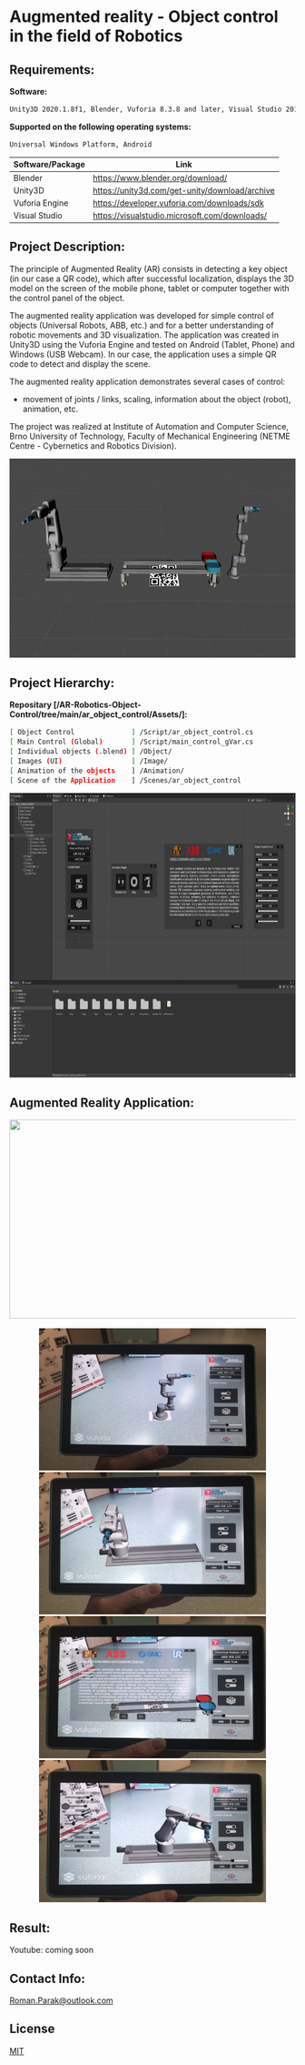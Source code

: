 # Augmented reality - Object control in the field of Robotics

## Requirements:

**Software:**
```bash
Unity3D 2020.1.8f1, Blender, Vuforia 8.3.8 and later, Visual Studio 2017/2019
```

**Supported on the following operating systems:**
```bash
Universal Windows Platform, Android
```

| Software/Package      | Link                                                                                  |
| --------------------- | ------------------------------------------------------------------------------------- |
| Blender               | https://www.blender.org/download/                                                     |
| Unity3D               | https://unity3d.com/get-unity/download/archive                                        |
| Vuforia Engine        | https://developer.vuforia.com/downloads/sdk                                           |
| Visual Studio         | https://visualstudio.microsoft.com/downloads/                                         |

## Project Description:
The principle of Augmented Reality (AR) consists in detecting a key object (in our case a QR code), which after successful localization, displays the 3D model on the screen of the mobile phone, tablet or computer together with the control panel of the object.

The augmented reality application was developed for simple control of objects (Universal Robots, ABB, etc.) and for a better understanding of robotic movements and 3D visualization. The application was created in Unity3D using the Vuforia Engine and tested on Android (Tablet, Phone) and Windows (USB Webcam). In our case, the application uses a simple QR code to detect and display the scene.

The augmented reality application demonstrates several cases of control:
- movement of joints / links, scaling, information about the object (robot), animation, etc.

The project was realized at Institute of Automation and Computer Science, Brno University of Technology, Faculty of Mechanical Engineering (NETME Centre - Cybernetics and Robotics Division).

<p align="center">
<img src="https://github.com/rparak/AR-Robotics-Object-Control/blob/main/images/2.PNG" width="700" height="350">
</p>

## Project Hierarchy:

**Repositary [/AR-Robotics-Object-Control/tree/main/ar_object_control/Assets/]:**
```bash
[ Object Control              ] /Script/ar_object_control.cs
[ Main Control (Global)       ] /Script/main_control_gVar.cs
[ Individual objects (.blend) ] /Object/
[ Images (UI)                 ] /Image/
[ Animation of the objects    ] /Animation/
[ Scene of the Application    ] /Scenes/ar_object_control
```

<p align="center">
<img src="https://github.com/rparak/AR-Robotics-Object-Control/blob/main/images/1.PNG" width="800" height="500">
</p>

## Augmented Reality Application:

<p align="center">
<img src="https://github.com/rparak/AR-Robotics-Object-Control/blob/main/images/AR_1.png" width="600" height="350">
</p>

<p align="center">
<img src="https://github.com/rparak/AR-Robotics-Object-Control/blob/main/images/ar_21.JPG" width="400" height="250">
<img src="https://github.com/rparak/AR-Robotics-Object-Control/blob/main/images/ar_22.JPG" width="400" height="250">
<img src="https://github.com/rparak/AR-Robotics-Object-Control/blob/main/images/ar_23.JPG" width="400" height="250">
<img src="https://github.com/rparak/AR-Robotics-Object-Control/blob/main/images/ar_24.JPG" width="400" height="250">
</p>


## Result:

Youtube: coming soon

## Contact Info:
Roman.Parak@outlook.com

## License
[MIT](https://choosealicense.com/licenses/mit/)
